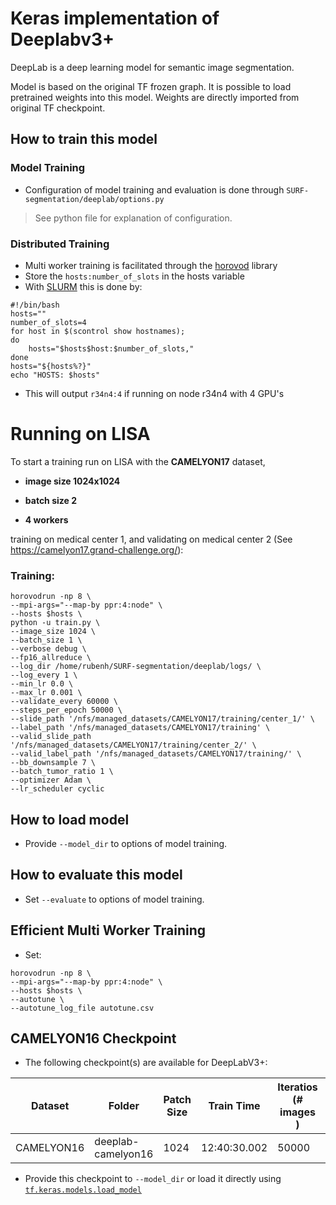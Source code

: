 # Keras implementation of Deeplabv3+
DeepLab is a deep learning model for semantic image segmentation.  

Model is based on the original TF frozen graph. It is possible to load pretrained weights into this model. Weights are directly imported from original TF checkpoint.  


## How to train this model
### Model Training

- Configuration of model training and evaluation is done through `SURF-segmentation/deeplab/options.py`
> See python file for explanation of configuration.

### Distributed Training
- Multi worker training is facilitated through the <a href="https://horovod.readthedocs.io/en/stable/library">horovod</a> library
- Store the `hosts:number_of_slots` in the hosts variable 
- With <a href="https://slurm.schedmd.com/documentation.html">SLURM</a> this is done by:

```
#!/bin/bash
hosts=""
number_of_slots=4
for host in $(scontrol show hostnames);
do
	hosts="$hosts$host:$number_of_slots,"
done
hosts="${hosts%?}"
echo "HOSTS: $hosts"
```
- This will output `r34n4:4` if running on node r34n4 with 4 GPU's

# Running on LISA
To start a training run on LISA with the **CAMELYON17** dataset, 

- **image size 1024x1024**

- **batch size 2**

- **4 workers**

training on medical center 1, and validating on medical center 2 (See https://camelyon17.grand-challenge.org/):

### Training:
```
horovodrun -np 8 \
--mpi-args="--map-by ppr:4:node" \
--hosts $hosts \
python -u train.py \
--image_size 1024 \
--batch_size 1 \
--verbose debug \
--fp16_allreduce \
--log_dir /home/rubenh/SURF-segmentation/deeplab/logs/ \
--log_every 1 \
--min_lr 0.0 \
--max_lr 0.001 \
--validate_every 60000 \
--steps_per_epoch 50000 \
--slide_path '/nfs/managed_datasets/CAMELYON17/training/center_1/' \
--label_path '/nfs/managed_datasets/CAMELYON17/training' \
--valid_slide_path '/nfs/managed_datasets/CAMELYON17/training/center_2/' \
--valid_label_path '/nfs/managed_datasets/CAMELYON17/training/' \
--bb_downsample 7 \
--batch_tumor_ratio 1 \
--optimizer Adam \
--lr_scheduler cyclic
```
## How to load model
- Provide `--model_dir` to options of model training.

## How to evaluate this model
- Set `--evaluate` to options of model training.

## Efficient Multi Worker Training
- Set:
```
horovodrun -np 8 \
--mpi-args="--map-by ppr:4:node" \
--hosts $hosts \
--autotune \
--autotune_log_file autotune.csv
```
## CAMELYON16 Checkpoint

- The following checkpoint(s) are available for DeepLabV3+:

| 	Dataset 	  | 	 Folder 	    |   Patch Size   | Train Time      |     Iteratios (# images )  |    Validation mIoU  |
| ----------------------- | ----------------------- | -------------- | --------------- | -------------------------- |-------------------- | 
|  CAMELYON16             | deeplab-camelyon16      | 1024           | 12:40:30.002    | 50000            	    |       0.8899        |                                
- Provide this checkpoint to `--model_dir` or load it directly using [`tf.keras.models.load_model`](https://www.tensorflow.org/api_docs/python/tf/keras/models/load_model)                         
